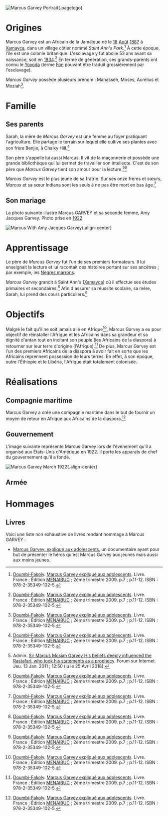 <!-- TITLE: Marcus Gavey -->
<!-- SUBTITLE: Présentation de Marcus Gavey -->

![Marcus Garvey Portrait](/uploads/personnalite/marcus-garvey-portrait.png "Marcus Garvey Portrait"){.pagelogo}

# Origines
Marcus Garvey est un Africain de la Jamaïque né le [18](/histoire/date/calendrier-gregorien/par-jour/18) [Août](/histoire/date/calendrier-gregorien/par-mois/aout) [1887](/histoire/date/calendrier-gregorien/par-annee/1887) à [Xamayca](/geographie/ile/caraibes/midi/xamayca), dans un village côtier nommé *Saint Ann's Park*.[^1] À cette époque, l'ile est une colonie britanique. L'esclavage y fut abolie 53 ans avant sa naissance, soit en [1834](/histoire/date/calendrier-gregorien/par-annee/1834).[^1] En terme de génération, ses grands-parents ont connu le [Yovoda](/terminologie/fon/yovodah) (terme [Fon](/langue/afrique/a-situer/fon) pouvant être traduit grossièrement par l'esclavage).

*Marcus Garvey* possède plusieurs prénom : Manasseh, Moses, Aurelius et Moziah[^1].

# Famille
## Ses parents
Sarah, la mère de *Marcus Garvey* est une femme au foyer pratiquant l'agriculture. Elle partage le terrain sur lequel elle cultive ses plantes avec son frère Benjie, à Chalky Hill.[^1]

Son père s'appelle lui aussi Marcus. Il vit de la maçonnerie et possède une grande bibliothèque qui lui permet de travailler son intellecte. C'est de son père que *Marcus Garvey* tient son amour pour la lecture.[^2][^1]

*Marcus Garvey* est le plus jeune de sa fratrie. Sur ses onze frères et sœurs, *Marcus* et sa sœur Indiana sont les seuls à ne pas être mort en bas âge.[^1]

## Son mariage

La photo suivante illustre Marcus GARVEY et sa seconde femme, Amy Jacques Garvey. Photo prise en [1922](/histoire/date/calendrier-gregorien/par-annee/1922).

![Marcus With Amy Jacques Garvey](/uploads/personnalite/marcus-with-amy-jacques-garvey.png "Marcus Garvey et Amy Jacques Garvey, sa seconde femme, en 1922."){.align-center}

# Apprentissage
Le père de *Marcus Garvey* fut l'un de ses premiers formateurs. Il lui enseignait la lecture et lui racontait des histoires portant sur ses ancêtres ; par exemple, les [Nègres marrons](/personnalite/titre/negre-marron).

*Marcus Garvey* grandit à Saint Ann's ([Xamayca](/geographie/ile/caraibes/midi/xamayca)) où il effectue ses études primaires et secondaires.[^1]
Afin d'assurer sa réussite scolaire, sa mère, Sarah, lui prend des cours particuliers.[^1]

# Objectifs
Malgré le fait qu'il ne soit jamais allé en Afrique[^1], Marcus Garvey a eu pour objectif de réinstaller l'Afrique et les Africains dans sa grandeur et sa dignité d'antan tout en incitant son peuple (les Africains de la diaspora) à retourner sur leur terre d'origine (l'Afrique).[^1]
De plus, Marcus Garvey est l'un des premiers Africains de la diaspora à avoir fait en sorte que les Africains reprennent possession de leurs terres. En effet, à son époque, outre l'Éthiopie et le Libéria, l'Afrique était totalement colonisée.

# Réalisations
## Compagnie maritime
Marcus Garvey a créé une compagnie maritime dans le but de fournir un moyen de retour en Afrique aux Africains de la diaspora.[^1]

## Gouvernement
L'image suivante représente Marcus Garvey lors de l'évènement qu'il a organisé aux États-Unis d'Amérique en 1922. Il porte les apparats de chef du gouvernement qu'il a fondé.

![Marcus Garvey March 1922](/uploads/personnalite/marcus-garvey-march-1922.png "Marcus Garvey 1922"){.align-center}

## Armée

# Hommages
## Livres
Voici une liste non exhaustive de livres rendant hommage à Marcus GARVEY :
* [Marcus Garvey, expliqué aux adolescents](/ouvrage/documentaire/marcus-garvey-explique-aux-adolescents), un documentaire ayant pour but de présenter le héros qu'est Marcus Garvey aux jeunes mais aussi aux moins jeunes.


[^1]: [Doumbi-Fakoly](/personnalite/homme/guerrier/afrique/nord-ouest/empire/mali/fakoli-manden). [Marcus Garvey expliqué aux adolescents](/ouvrage/documentaire/marcus-garvey-explique-aux-adolescents). Livre. France ; Édition [MENAIBUC](/organisme/editeur/menaibuc) ; 2ème trimestre 2009. p.7 ; p.11-12. ISBN : 978-2-35349-102-5. 
[^2]: Admin. [Sir Marcus Mosiah Garvey His beliefs deeply influenced the Rastafari, who took his statements as a prophecy](http://join.clubme.net/t26-sir-marcus-mosiah-garvey-his-beliefs-deeply-influenced-the-rastafari-who-took-his-statements-as-a-prophecy#26). Forum sur Internet. Jeu. 13 Jan. 2011 ; 12:50 (lu le 25 Avril 2018).